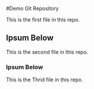 #Demo Git Repository

This is the first file in this repo.

## Ipsum Below

This is the second file in this repo.


### Ipsum Below

This is the Thrid file in this repo.